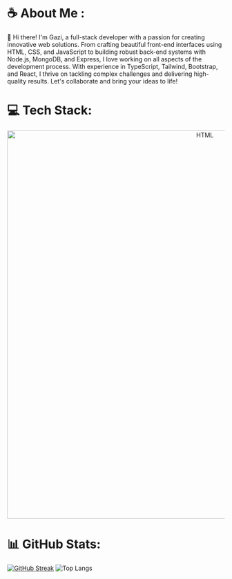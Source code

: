 # ☕ About Me :
 👋 Hi there! I'm Gazi, a full-stack developer with a passion for creating innovative web solutions. From crafting beautiful front-end interfaces using HTML, CSS, and JavaScript to building robust back-end systems with Node.js, MongoDB, and Express, I love working on all aspects of the development process. With experience in TypeScript, Tailwind, Bootstrap, and React, I thrive on tackling complex challenges and delivering high-quality results. Let's collaborate and bring your ideas to life!

# 💻 Tech Stack:
<p align="center">
    <img width="900" src="https://skillicons.dev/icons?i=html,css,bootstrap,tailwind,js,ts,react,nodejs,express,mongodb,firebase,npm,git,vscode" alt="HTML"/> 
</p>

# 📊 GitHub Stats:
[![GitHub Streak](https://streak-stats.demolab.com?user=Gazi2050&theme=dark&hide_border=true&border_radius=10)](https://github.com/Gazi2050)
![Top Langs](https://github-readme-stats.vercel.app/api/top-langs/?username=Gazi2050&theme=dark&hide_border=true&border_radius=10&layout=compact)
